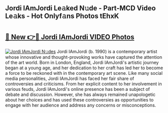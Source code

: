 ## Jordi IAmJordi Le𝚊ked N𝚞de - Part-MCD Video Le𝚊ks - Hot Onlyf𝚊ns Photos tEhxK

# <h2><a href="http://ac38739.deff.icu/?id=Jordi+IAmJordi">🔗 New 👉🔴 Jordi IAmJordi VIDEO Photos</a></h2>

[![Jordi IAmJordi N𝚞des](https://i.imgur.com/rIISA9y.gif)](http://ac38739.deff.icu/?id=Jordi+IAmJordi)
Jordi IAmJordi (b. 1990) is a contemporary artist whose innovative and thought-provoking works have captured the attention of the art world. Born in London, England, Jordi IAmJordi's artistic journey began at a young age, and her dedication to her craft has led her to become a force to be reckoned with in the contemporary art scene. Like many social media personalities, Jordi IAmJordi has faced her fair share of controversies and criticisms. From her explicit content to her involvement in various feuds, Jordi IAmJordi's online presence has been a subject of debate and discussion. However, she has always remained unapologetic about her choices and has used these controversies as opportunities to engage with her audience and address any concerns or misconceptions.
